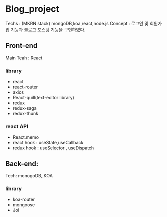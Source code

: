 # Blog_project

Techs : (MKRN stack) mongoDB,koa,react,node.js
Concept : 로그인 및 회원가입 기능과 블로그 포스팅 기능을 구현하였다.

## Front-end

Main Teah : React

### library

- react
- react-router
- axios
- React-quill(text-editor library)
- redux
- redux-saga
- redux-thunk

### react API

- React.memo
- react hook : useState,useCallback
- redux hook : useSelector , useDispatch

## Back-end:

Tech: monogoDB,,KOA

### library

- koa-router
- mongoose
- Joi
